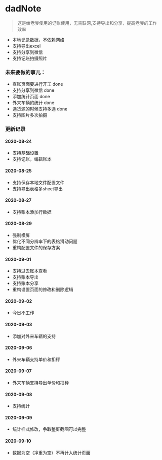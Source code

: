 # dadNote
> 这是给老爹使用的记账使用，无需联网,支持导出和分享，提高老爹的工作效率
- 本地记录数据，不依赖网络
- 支持导出excel
- 支持分享到微信
- 支持记账拍摄照片

### 未来要做的事儿：
- 查账页面要进行开工 done
- 支持分享到微信 done
- 添加统计页面 done
- 外来车辆的统计 done
- 选货源的时候支持多选 done
- 支持图片多次拍摄

### 更新记录
#### 2020-08-24
- 支持基础设置
- 支持记账，编辑账本

#### 2020-08-25
- 支持保存本地文件配置文件
- 支持导出表格多sheet导出

#### 2020-08-27
- 支持账本添加行数据

#### 2020-08-29
- 强制横屏
- 优化不同分辨率下的表格滑动问题
- 重构配置文件的保存方案

#### 2020-09-01
- 支持过去账本查看
- 支持账本导出
- 支持账本分享
- 重构设置页面的修改和删除逻辑

#### 2020-09-02
- 今日不工作

#### 2020-09-03
- 添加对外来车辆的支持

#### 2020-09-06
- 外来车辆支持单价和扣秤

#### 2020-09-07
- 外来车辆支持导出单价和扣秤

#### 2020-09-08
- 支持统计

#### 2020-09-09
- 统计样式修改，争取整屏截图可以完整

#### 2020-09-10
- 数据为空（净重为空）不再计入统计页面